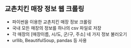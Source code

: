 ## 교촌치킨 매장 정보 웹 크롤링
*  파이썬을 이용한 교촌치킨 매장 정보 크롤링
*  국내 모든 매장의 정보를 하나의 csv 파일로 저장
*  각 매장의 [매장이름, 시/도, 군/구, 주소] 네 가지 정보 불러오기
*  urllib, BeautifulSoup, pandas 등 사용


